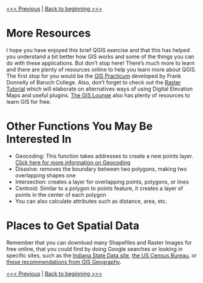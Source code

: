 [<<< Previous](19layout.md) | [Back to beginning >>>](../README.md)

# More Resources

I hope you have enjoyed this brief QGIS exercise and that this has helped you understand a bit better how GIS works and some of the things you can do with these applications. But don’t stop here! There’s much more to learn and there are plenty of resources online to help you learn more about QGIS. The first stop for you would be the [GIS Practicum](http://guides.newman.baruch.cuny.edu/gis) developed by Frank Donnelly of Baruch College. Also, don’t forget to check out the [Raster Tutorial](https://www.baruch.cuny.edu/confluence/display/geoportal/QGIS+Raster+Tutorial) which will elaborate on alternatives ways of using Digital Elevation Maps and useful plugins. [The GIS Lounge](https://www.gislounge.com/) also has plenty of resources to learn GIS for free.

# Other Functions You May Be Interested In
* Geocoding: This function takes addresses to create a new points layer. [Click here for more information on Geocoding](http://www.stevencanplan.com/2010/10/automatic-geocoding-has-arrived-to-qgis/)
* Dissolve: removes the boundary between two polygons, making two overlapping shapes one
* Intersection: creates a layer for overlapping points, polygons, or lines
* Centroid: Similar to a polygon to points feature, it creates a layer of points in the center of each polygon
* You can also calculate attributes such as distance, area, etc.

# Places to Get Spatial Data

Remember that you can download many Shapefiles and Raster Images for free online, that you could find by doing Google searches or looking in specific sites, such as the [Indiana State Data site](http://www.stats.indiana.edu/), [the US Census Bureau](https://www.census.gov/programs-surveys/geography.html), or [these recommendations from GIS Geography](http://gisgeography.com/best-free-gis-data-sources-raster-vector/). 

[<<< Previous](19layout.md) | [Back to beginning >>>](../README.md)
